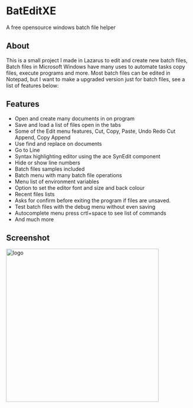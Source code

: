 # BatEditXE
A free opensource windows batch file helper

## About
This is a small project I made in Lazarus to edit and create new batch files, Batch files in Microsoft Windows have many uses to automate tasks copy files, execute programs and more. Most batch files can be edited in Notepad, but I want to make a upgraded version just for batch files, see a list of features below:

## Features

- Open and create many documents in on program
- Save and load a list of files open in the tabs
- Some of the Edit menu features, Cut, Copy, Paste, Undo Redo Cut Append, Copy Append
- Use find and replace on documents
- Go to Line
- Syntax highlighting editor using the ace SynEdit component
- Hide or show line numbers
- Batch files samples included
- Batch menu with many batch file operations
- Menu list of environment variables
- Option to set the editor font and size and back colour
- Recent files lists
- Asks for confirm before exiting the program if files are unsaved.
- Test batch files with the debug menu without even saving
- Autocomplete menu press crtl+space to see list of commands
- And much more

## Screenshot

<img width="413" alt="logo" src="https://user-images.githubusercontent.com/17520035/205384188-88fd9e73-599f-4b31-9523-9b5a2d5a2bd4.png">
